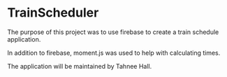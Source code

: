 # TrainScheduler
The purpose of this project was to use firebase to create a train schedule application.

In addition to firebase, moment.js was used to help with calculating times.

The application will be maintained by Tahnee Hall.